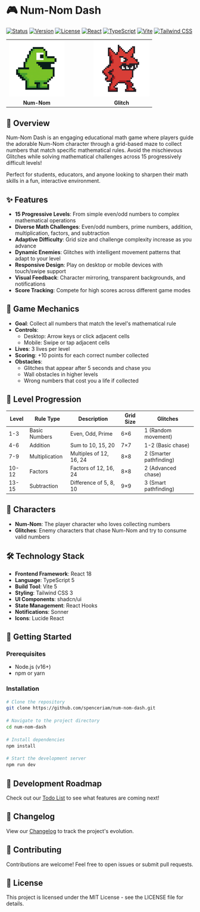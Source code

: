 # 🎮 Num-Nom Dash

[![Status](https://img.shields.io/badge/Status-In%20Development-yellow)](https://github.com/spenceriam/num-nom-dash)
[![Version](https://img.shields.io/badge/Version-0.1.8-blue)](https://github.com/spenceriam/num-nom-dash/blob/main/changelog.md)
[![License](https://img.shields.io/badge/License-MIT-green)](https://opensource.org/licenses/MIT)
[![React](https://img.shields.io/badge/React-18-61DAFB?logo=react&logoColor=white)](https://reactjs.org/)
[![TypeScript](https://img.shields.io/badge/TypeScript-5-3178C6?logo=typescript&logoColor=white)](https://www.typescriptlang.org/)
[![Vite](https://img.shields.io/badge/Vite-5-646CFF?logo=vite&logoColor=white)](https://vitejs.dev/)
[![Tailwind CSS](https://img.shields.io/badge/Tailwind%20CSS-3-06B6D4?logo=tailwindcss&logoColor=white)](https://tailwindcss.com/)

<div align="center">
  <table border="0">
    <tr>
      <td><img src="public/Num-Nom.png" alt="Num-Nom Character" width="150"></td>
      <td width="50"></td>
      <td><img src="public/Glitch.png" alt="Glitch Character" width="150"></td>
    </tr>
    <tr>
      <td align="center"><b>Num-Nom</b></td>
      <td></td>
      <td align="center"><b>Glitch</b></td>
    </tr>
  </table>
</div>

## 📖 Overview

Num-Nom Dash is an engaging educational math game where players guide the adorable Num-Nom character through a grid-based maze to collect numbers that match specific mathematical rules. Avoid the mischievous Glitches while solving mathematical challenges across 15 progressively difficult levels!

Perfect for students, educators, and anyone looking to sharpen their math skills in a fun, interactive environment.

## ✨ Features

- **15 Progressive Levels**: From simple even/odd numbers to complex mathematical operations
- **Diverse Math Challenges**: Even/odd numbers, prime numbers, addition, multiplication, factors, and subtraction
- **Adaptive Difficulty**: Grid size and challenge complexity increase as you advance
- **Dynamic Enemies**: Glitches with intelligent movement patterns that adapt to your level
- **Responsive Design**: Play on desktop or mobile devices with touch/swipe support
- **Visual Feedback**: Character mirroring, transparent backgrounds, and notifications
- **Score Tracking**: Compete for high scores across different game modes

## 🎯 Game Mechanics

- **Goal**: Collect all numbers that match the level's mathematical rule
- **Controls**:
  - Desktop: Arrow keys or click adjacent cells
  - Mobile: Swipe or tap adjacent cells
- **Lives**: 3 lives per level
- **Scoring**: +10 points for each correct number collected
- **Obstacles**:
  - Glitches that appear after 5 seconds and chase you
  - Wall obstacles in higher levels
  - Wrong numbers that cost you a life if collected

## 🔢 Level Progression

| Level | Rule Type | Description | Grid Size | Glitches |
|-------|-----------|-------------|-----------|----------|
| 1-3   | Basic Numbers | Even, Odd, Prime | 6×6 | 1 (Random movement) |
| 4-6   | Addition | Sum to 10, 15, 20 | 7×7 | 1-2 (Basic chase) |
| 7-9   | Multiplication | Multiples of 12, 16, 24 | 8×8 | 2 (Smarter pathfinding) |
| 10-12 | Factors | Factors of 12, 16, 24 | 8×8 | 2 (Advanced chase) |
| 13-15 | Subtraction | Difference of 5, 8, 10 | 9×9 | 3 (Smart pathfinding) |

## 🧩 Characters

- **Num-Nom**: The player character who loves collecting numbers
- **Glitches**: Enemy characters that chase Num-Nom and try to consume valid numbers

## 🛠️ Technology Stack

- **Frontend Framework**: React 18
- **Language**: TypeScript 5
- **Build Tool**: Vite 5
- **Styling**: Tailwind CSS 3
- **UI Components**: shadcn/ui
- **State Management**: React Hooks
- **Notifications**: Sonner
- **Icons**: Lucide React

## 🚀 Getting Started

### Prerequisites

- Node.js (v16+)
- npm or yarn

### Installation

```sh
# Clone the repository
git clone https://github.com/spenceriam/num-nom-dash.git

# Navigate to the project directory
cd num-nom-dash

# Install dependencies
npm install

# Start the development server
npm run dev
```

## 📝 Development Roadmap

Check out our [Todo List](https://github.com/spenceriam/num-nom-dash/blob/main/todo.md) to see what features are coming next!

## 📜 Changelog

View our [Changelog](https://github.com/spenceriam/num-nom-dash/blob/main/changelog.md) to track the project's evolution.

## 🤝 Contributing

Contributions are welcome! Feel free to open issues or submit pull requests.

## 📄 License

This project is licensed under the MIT License - see the LICENSE file for details.
